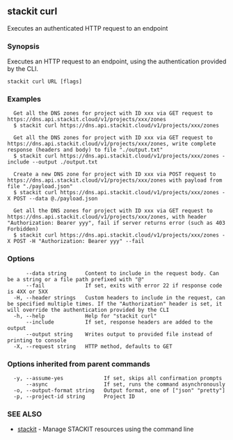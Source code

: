 ## stackit curl

Executes an authenticated HTTP request to an endpoint

### Synopsis

Executes an HTTP request to an endpoint, using the authentication provided by the CLI.

```
stackit curl URL [flags]
```

### Examples

```
  Get all the DNS zones for project with ID xxx via GET request to https://dns.api.stackit.cloud/v1/projects/xxx/zones
  $ stackit curl https://dns.api.stackit.cloud/v1/projects/xxx/zones

  Get all the DNS zones for project with ID xxx via GET request to https://dns.api.stackit.cloud/v1/projects/xxx/zones, write complete response (headers and body) to file "./output.txt"
  $ stackit curl https://dns.api.stackit.cloud/v1/projects/xxx/zones -include --output ./output.txt

  Create a new DNS zone for project with ID xxx via POST request to https://dns.api.stackit.cloud/v1/projects/xxx/zones with payload from file "./payload.json"
  $ stackit curl https://dns.api.stackit.cloud/v1/projects/xxx/zones -X POST --data @./payload.json

  Get all the DNS zones for project with ID xxx via GET request to https://dns.api.stackit.cloud/v1/projects/xxx/zones, with header "Authorization: Bearer yyy", fail if server returns error (such as 403 Forbidden)
  $ stackit curl https://dns.api.stackit.cloud/v1/projects/xxx/zones -X POST -H "Authorization: Bearer yyy" --fail
```

### Options

```
      --data string      Content to include in the request body. Can be a string or a file path prefixed with "@"
      --fail             If set, exits with error 22 if response code is 4XX or 5XX
  -H, --header strings   Custom headers to include in the request, can be specified multiple times. If the "Authorization" header is set, it will override the authentication provided by the CLI
  -h, --help             Help for "stackit curl"
      --include          If set, response headers are added to the output
      --output string    Writes output to provided file instead of printing to console
  -X, --request string   HTTP method, defaults to GET
```

### Options inherited from parent commands

```
  -y, --assume-yes             If set, skips all confirmation prompts
      --async                  If set, runs the command asynchronously
  -o, --output-format string   Output format, one of ["json" "pretty"]
  -p, --project-id string      Project ID
```

### SEE ALSO

* [stackit](./stackit.md)	 - Manage STACKIT resources using the command line

